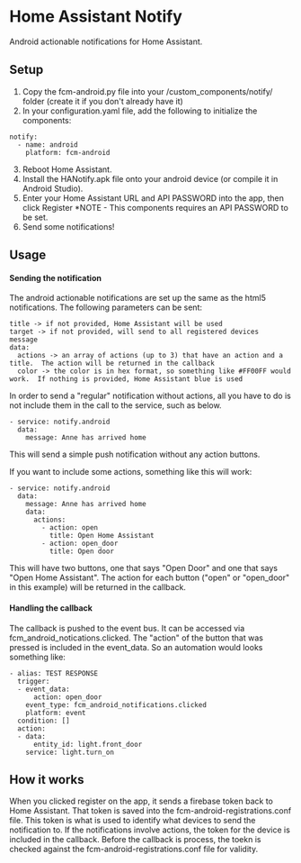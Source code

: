 # Home Assistant Notify
Android actionable notifications for Home Assistant.

## Setup
1.  Copy the fcm-android.py file into your /custom_components/notify/ folder (create it if you don't already have it)
2.  In your configuration.yaml file, add the following to initialize the components:

```
notify:    
  - name: android
    platform: fcm-android
```

3.  Reboot Home Assistant.
4.  Install the HANotify.apk file onto your android device (or compile it in Android Studio).
5.  Enter your Home Assistant URL and API PASSWORD into the app, then click Register
      *NOTE - This components requires an API PASSWORD to be set.
6.  Send some notifications!

## Usage
#### Sending the notification
The android actionable notifications are set up the same as the html5 notifications.  The following parameters can be sent:
```
title -> if not provided, Home Assistant will be used
target -> if not provided, will send to all registered devices
message
data:
  actions -> an array of actions (up to 3) that have an action and a title.  The action will be returned in the callback
  color -> the color is in hex format, so something like #FF00FF would work.  If nothing is provided, Home Assistant blue is used
```

In order to send a "regular" notification without actions, all you have to do is not include them in the call to the service, such as below.
```
- service: notify.android
  data:
    message: Anne has arrived home
```
 This will send a simple push notification without any action buttons.
 
 
 If you want to include some actions, something like this will work:
```
- service: notify.android
  data:
    message: Anne has arrived home
    data:
      actions:
        - action: open
          title: Open Home Assistant
        - action: open_door
          title: Open door 
```
  This will have two buttons, one that says "Open Door" and one that says "Open Home Assistant".  The action for each button ("open" or "open_door" in this example) will be returned in the callback.
  
#### Handling the callback
The callback is pushed to the event bus.  It can be accessed via fcm_android_notications.clicked.  The "action" of the button that was pressed is included in the event_data.  So an automation would looks something like:
```
- alias: TEST RESPONSE
  trigger:
  - event_data:
      action: open_door
    event_type: fcm_android_notifications.clicked
    platform: event
  condition: []
  action:
  - data:
      entity_id: light.front_door
    service: light.turn_on
```

## How it works
When you clicked register on the app, it sends a firebase token back to Home Assistant.  That token is saved into the fcm-android-registrations.conf file.  This token is what is used to identify what devices to send the notification to.  If the notifications involve actions, the token for the device is included in the callback.  Before the callback is process, the toekn is checked against the fcm-android-registrations.conf file for validity.
